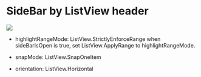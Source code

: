 # SideBar by ListView header

![](demo.gif)

- highlightRangeMode: ListView.StrictlyEnforceRange
    when sideBarIsOpen is true, set ListView.ApplyRange to highlightRangeMode.

- snapMode: ListView.SnapOneItem

- orientation: ListView.Horizontal

